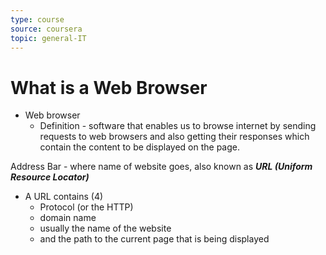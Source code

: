 ```yaml
---
type: course
source: coursera
topic: general-IT
---
```


# What is a Web Browser

-   Web browser
    -   Definition - software that enables us to browse internet by sending requests to web browsers and also getting their responses which contain the content to be displayed on the page.



Address Bar - where name of website goes, also known as _**URL (Uniform Resource Locator)**_

-   A URL contains (4)
    -   Protocol (or the HTTP)
    -   domain name
    -   usually the name of the website
    -   and the path to the current page that is being displayed
